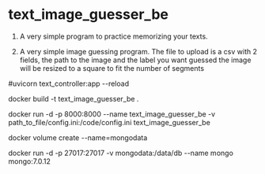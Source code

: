 # text_image_guesser_be

1. A very simple program to practice memorizing your texts.

2. A very simple image guessing program. The file to upload is a csv with 2 fields, the path to the image and the label you want guessed
the image will be resized to a square to fit the number of segments         

#uvicorn text_controller:app --reload

docker build -t text_image_guesser_be .

docker run -d -p 8000:8000 --name text_image_guesser_be -v path_to_file/config.ini:/code/config.ini text_image_guesser_be

docker volume create --name=mongodata

docker run -d -p 27017:27017 -v mongodata:/data/db --name mongo mongo:7.0.12 